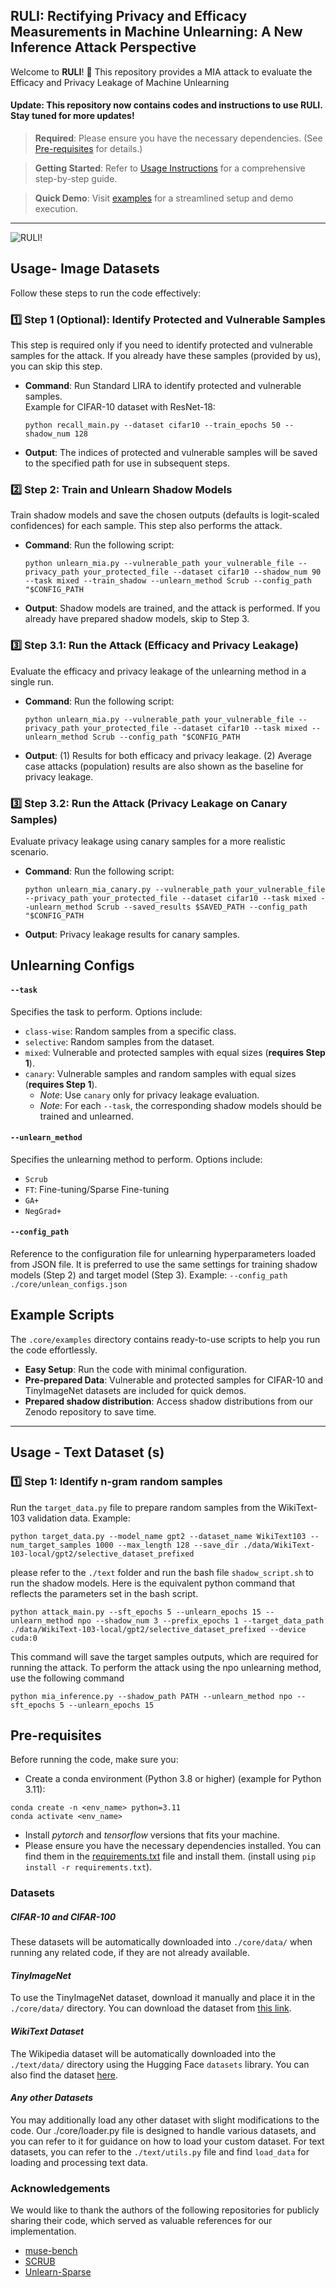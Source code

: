 
##  RULI: Rectifying Privacy and Efficacy Measurements in Machine Unlearning: A New Inference Attack Perspective

Welcome to **RULI**! 🎉 This repository provides a MIA attack to evaluate the Efficacy and Privacy Leakage of Machine Unlearning


#### Update: This repository now contains codes and instructions to use RULI. Stay tuned for more updates!
> **Required**: Please ensure you have the necessary dependencies. (See [Pre-requisites](#-pre-requisites) for details.)
 
> **Getting Started**: Refer to [Usage Instructions](#-usage) for a comprehensive step-by-step guide.  

> **Quick Demo**: Visit [examples](#-scripts) for a streamlined setup and demo execution.
---

![RULI!](icon.jpg)


## Usage- Image Datasets

Follow these steps to run the code effectively:

### 1️⃣ **Step 1 (Optional)**: Identify Protected and Vulnerable Samples  
This step is required only if you need to identify protected and vulnerable samples for the attack. If you already have these samples (provided by us), you can skip this step.

- **Command**: Run Standard LIRA to identify protected and vulnerable samples.  
  Example for CIFAR-10 dataset with ResNet-18:  
  ```
  python recall_main.py --dataset cifar10 --train_epochs 50 --shadow_num 128
  ```
- **Output**: The indices of protected and vulnerable samples will be saved to the specified path for use in subsequent steps.



### 2️⃣ **Step 2**: Train and Unlearn Shadow Models  
Train shadow models and save the chosen outputs (defaults is logit-scaled confidences) for each sample. This step also performs the attack.  

- **Command**: Run the following script:  
  ```
  python unlearn_mia.py --vulnerable_path your_vulnerable_file --privacy_path your_protected_file --dataset cifar10 --shadow_num 90 --task mixed --train_shadow --unlearn_method Scrub --config_path "$CONFIG_PATH
  ```
- **Output**: Shadow models are trained, and the attack is performed. If you already have prepared shadow models, skip to Step 3.



### 3️⃣ **Step 3.1**: Run the Attack (Efficacy and Privacy Leakage)  
Evaluate the efficacy and privacy leakage of the unlearning method in a single run.  

- **Command**: Run the following script:  
  ```
  python unlearn_mia.py --vulnerable_path your_vulnerable_file --privacy_path your_protected_file --dataset cifar10 --task mixed --unlearn_method Scrub --config_path "$CONFIG_PATH
  ```
- **Output**: (1) Results for both efficacy and privacy leakage. (2) Average case attacks (population) results are also shown as the baseline for privacy leakage.



### 3️⃣ **Step 3.2**: Run the Attack (Privacy Leakage on Canary Samples)  
Evaluate privacy leakage using canary samples for a more realistic scenario.  

- **Command**: Run the following script:  
  ```
  python unlearn_mia_canary.py --vulnerable_path your_vulnerable_file --privacy_path your_protected_file --dataset cifar10 --task mixed --unlearn_method Scrub --saved_results $SAVED_PATH --config_path "$CONFIG_PATH
  ```
- **Output**: Privacy leakage results for canary samples.  













##  Unlearning Configs

#### `--task`
Specifies the task to perform. Options include:
- `class-wise`: Random samples from a specific class.
- `selective`: Random samples from the dataset.
- `mixed`: Vulnerable and protected samples with equal sizes (**requires Step 1**).
- `canary`: Vulnerable samples and random samples with equal sizes (**requires Step 1**). 
  - *Note*: Use `canary` only for privacy leakage evaluation.
  - *Note*: For each `--task`, the corresponding shadow models should be trained and unlearned. 

#### `--unlearn_method`
Specifies the unlearning method to perform. Options include:
- `Scrub`
- `FT`: Fine-tuning/Sparse Fine-tuning
- `GA+`
- `NegGrad+`

#### `--config_path `
Reference to the configuration file for unlearning hyperparameters loaded from JSON file. 
It is preferred to use the same settings for training shadow models (Step 2) and target model (Step 3). Example: `--config_path ./core/unlean_configs.json`

## Example Scripts

The `.core/examples` directory contains ready-to-use scripts to help you run the code effortlessly.

- **Easy Setup**: Run the code with minimal configuration.  
- **Pre-prepared Data**: Vulnerable and protected samples for CIFAR-10 and TinyImageNet datasets are included for quick demos.  
- **Prepared shadow distribution**: Access shadow distributions from our Zenodo repository to save time.
---

## Usage - Text Dataset (s)


### 1️⃣ Step 1: Identify n-gram random samples

Run the `target_data.py` file to prepare random samples from the WikiText-103 validation data. Example:
```
python target_data.py --model_name gpt2 --dataset_name WikiText103 --num_target_samples 1000 --max_length 128 --save_dir ./data/WikiText-103-local/gpt2/selective_dataset_prefixed
```

please refer to the `./text` folder and run the bash file `shadow_script.sh` to run the shadow models.
Here is the equivalent python command that reflects the parameters set in the bash script. 
```
python attack_main.py --sft_epochs 5 --unlearn_epochs 15 --unlearn_method npo --shadow_num 3 --prefix_epochs 1 --target_data_path ./data/WikiText-103-local/gpt2/selective_dataset_prefixed --device cuda:0
```
This command will save the target samples outputs, which are required for running the attack. To perform the attack using the npo unlearning method, use the following command
```
python mia_inference.py --shadow_path PATH --unlearn_method npo --sft_epochs 5 --unlearn_epochs 15
```


##  Pre-requisites

Before running the code, make sure you:

- Create a conda environment (Python 3.8 or higher) (example for Python 3.11):
```
conda create -n <env_name> python=3.11
conda activate <env_name>
```
- Install _pytorch_ and _tensorflow_ versions that fits your machine.
-  Please ensure you have the necessary dependencies installed. You can find them in the [requirements.txt](./requirements.txt) 
file and install them. (install using `pip install -r requirements.txt`).


### Datasets

##### _CIFAR-10 and CIFAR-100_
These datasets will be automatically downloaded into `./core/data/` when running any related code, if they are not already available.

#### _TinyImageNet_
To use the TinyImageNet dataset, download it manually and place it in the `./core/data/` directory. You can download the dataset from [this link](https://www.kaggle.com/datasets/akash2sharma/tiny-imagenet).

#### _WikiText Dataset_
The Wikipedia dataset will be automatically downloaded into the `./text/data/` directory using the Hugging Face `datasets` library. You can also find the dataset [here](https://huggingface.co/datasets/Salesforce/wikitext/tree/main/wikitext-103-v1).

#### _Any other Datasets_

You may additionally load any other dataset with slight modifications to the code. Our ./core/loader.py file is designed to handle various datasets, and you can refer to it for guidance on how to load your custom dataset. For text datasets, you can refer to the `./text/utils.py`  file and find `load_data` for loading and processing text data.



###  Acknowledgements

We would like to thank the authors of the following repositories for publicly sharing their code, which served as valuable references for our implementation.

- [muse-bench](https://github.com/swj0419/muse_bench)
- [SCRUB](https://github.com/meghdadk/SCRUB)
- [Unlearn-Sparse](https://github.com/OPTML-Group/Unlearn-Sparse)

